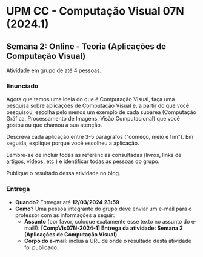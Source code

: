# UPM CC - Computação Visual 07N (2024.1)

## Semana 2: Online - Teoria (Aplicações de Computação Visual)

Atividade em grupo de até 4 pessoas.

### Enunciado

Agora que temos uma ideia do que é Computação Visual, faça uma pesquisa sobre aplicações de Computação Visual e, a partir do que você pesquisou, escolha pelo menos um exemplo de cada subárea (Computação Gráfica, Processamento de Imagens, Visão Computacional) que você gostou ou que chamou a sua atenção.

Descreva cada aplicação entre 3-5 parágrafos ("começo, meio e fim"). Em seguida, explique porque você escolheu a aplicação.

Lembre-se de incluir todas as referências consultadas (livros, links de artigos, vídeos, etc.) e identificar todas as pessoas do grupo.

Publique o resultado dessa atividade no blog.

### Entrega

- **Quando?** Entregar até **12/03/2024 23:59**
- **Como?** Uma pessoa integrante do grupo deve enviar um e-mail para o professor com as informações a seguir:
    - **Assunto** (por favor, coloque exatamente esse texto no assunto do e-mail!): **[CompVis07N-2024-1] Entrega da atividade: Semana 2 (Aplicações de Computação Visual)**
    - **Corpo do e-mail**: inclua a URL de onde o resultado desta atividade foi publicado.

